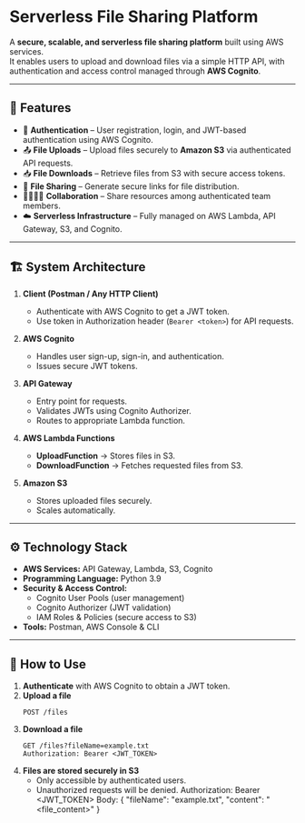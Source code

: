 # Serverless File Sharing Platform

A **secure, scalable, and serverless file sharing platform** built using AWS services.  
It enables users to upload and download files via a simple HTTP API, with authentication and access control managed through **AWS Cognito**.  

---

## 📌 Features
- 🔐 **Authentication** – User registration, login, and JWT-based authentication using AWS Cognito.  
- 📤 **File Uploads** – Upload files securely to **Amazon S3** via authenticated API requests.  
- 📥 **File Downloads** – Retrieve files from S3 with secure access tokens.  
- 🔗 **File Sharing** – Generate secure links for file distribution.  
- 👨‍👩‍👧‍👦 **Collaboration** – Share resources among authenticated team members.  
- ☁️ **Serverless Infrastructure** – Fully managed on AWS Lambda, API Gateway, S3, and Cognito.  

---

## 🏗️ System Architecture

1. **Client (Postman / Any HTTP Client)**  
   - Authenticate with AWS Cognito to get a JWT token.  
   - Use token in Authorization header (`Bearer <token>`) for API requests.  

2. **AWS Cognito**  
   - Handles user sign-up, sign-in, and authentication.  
   - Issues secure JWT tokens.  

3. **API Gateway**  
   - Entry point for requests.  
   - Validates JWTs using Cognito Authorizer.  
   - Routes to appropriate Lambda function.  

4. **AWS Lambda Functions**  
   - **UploadFunction** → Stores files in S3.  
   - **DownloadFunction** → Fetches requested files from S3.  

5. **Amazon S3**  
   - Stores uploaded files securely.  
   - Scales automatically.  

---

## ⚙️ Technology Stack
- **AWS Services:** API Gateway, Lambda, S3, Cognito  
- **Programming Language:** Python 3.9  
- **Security & Access Control:**  
  - Cognito User Pools (user management)  
  - Cognito Authorizer (JWT validation)  
  - IAM Roles & Policies (secure access to S3)  
- **Tools:** Postman, AWS Console & CLI  

---

## 🚀 How to Use

1. **Authenticate** with AWS Cognito to obtain a JWT token.  
2. **Upload a file**  
   ```http
   POST /files
3. **Download a file**  
   ```http
   GET /files?fileName=example.txt
   Authorization: Bearer <JWT_TOKEN>
4. **Files are stored securely in S3**  
   - Only accessible by authenticated users.
   - Unauthorized requests will be denied.
   Authorization: Bearer <JWT_TOKEN>
   Body: { "fileName": "example.txt", "content": "<file_content>" }

